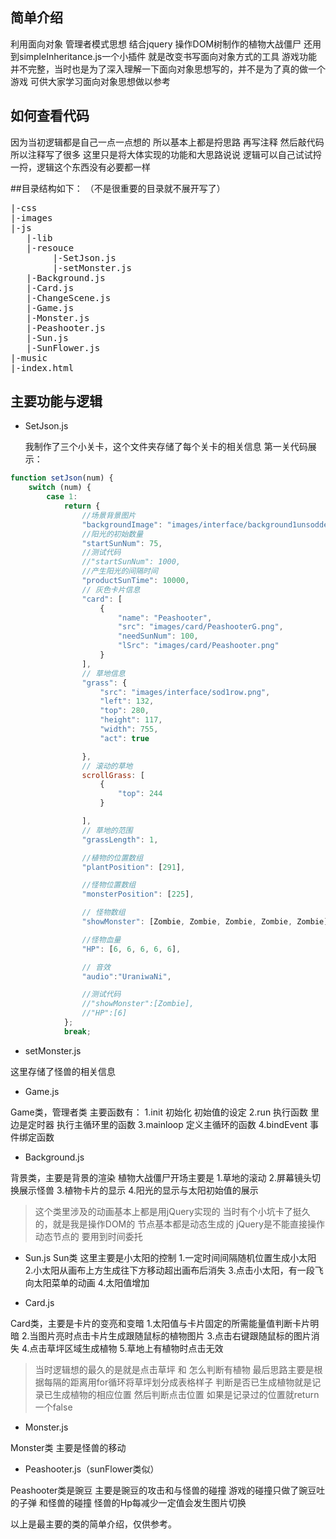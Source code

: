 ## 简单介绍 
利用面向对象 管理者模式思想  结合jquery 操作DOM树制作的植物大战僵尸
还用到simpleInheritance.js一个小插件 就是改变书写面向对象方式的工具
游戏功能并不完整，当时也是为了深入理解一下面向对象思想写的，并不是为了真的做一个游戏
可供大家学习面向对象思想做以参考

## 如何查看代码
因为当初逻辑都是自己一点一点想的 所以基本上都是捋思路 再写注释 然后敲代码
所以注释写了很多 这里只是将大体实现的功能和大思路说说
逻辑可以自己试试捋一捋，逻辑这个东西没有必要都一样

##目录结构如下：
（不是很重要的目录就不展开写了）
<pre>
|-css 
|-images
|-js  
   |-lib
   |-resouce
        |-SetJson.js
        |-setMonster.js
   |-Background.js
   |-Card.js
   |-ChangeScene.js
   |-Game.js
   |-Monster.js
   |-Peashooter.js
   |-Sun.js
   |-SunFlower.js
|-music
|-index.html   
</pre>

## 主要功能与逻辑
- SetJson.js 

    我制作了三个小关卡，这个文件夹存储了每个关卡的相关信息
    第一关代码展示：
```javascript
function setJson(num) {
    switch (num) {
        case 1:
            return {
                //场景背景图片
                "backgroundImage": "images/interface/background1unsodded.jpg",
                //阳光的初始数量
                "startSunNum": 75,
                //测试代码
                //"startSunNum": 1000,
                //产生阳光的间隔时间
                "productSunTime": 10000,
                // 灰色卡片信息
                "card": [
                    {
                        "name": "Peashooter",
                        "src": "images/card/PeashooterG.png",
                        "needSunNum": 100,
                        "lSrc": "images/card/Peashooter.png"
                    }
                ],
                // 草地信息
                "grass": {
                    "src": "images/interface/sod1row.png",
                    "left": 132,
                    "top": 280,
                    "height": 117,
                    "width": 755,
                    "act": true

                },
                // 滚动的草地
                scrollGrass: [
                    {
                        "top": 244
                    }

                ],
                // 草地的范围
                "grassLength": 1,

                //植物的位置数组
                "plantPosition": [291],

                //怪物位置数组
                "monsterPosition": [225],

                // 怪物数组
                "showMonster": [Zombie, Zombie, Zombie, Zombie, Zombie],

                //怪物血量
                "HP": [6, 6, 6, 6, 6],

                // 音效
                "audio":"UraniwaNi",

                //测试代码
                //"showMonster":[Zombie],
                //"HP":[6]
            };
            break;         
```

- setMonster.js

这里存储了怪兽的相关信息

- Game.js

Game类，管理者类
主要函数有：
1.init 初始化 初始值的设定
2.run  执行函数 里边是定时器 执行主循环里的函数
3.mainloop 定义主循环的函数
4.bindEvent 事件绑定函数

- Background.js

背景类，主要是背景的渲染
植物大战僵尸开场主要是 
1.草地的滚动
2.屏幕镜头切换展示怪兽
3.植物卡片的显示
4.阳光的显示与太阳初始值的展示

> 这个类里涉及的动画基本上都是用jQuery实现的
> 当时有个小坑卡了挺久的，就是我是操作DOM的 节点基本都是动态生成的
> jQuery是不能直接操作动态节点的 要用到时间委托

- Sun.js
Sun类 这里主要是小太阳的控制
1.一定时间间隔随机位置生成小太阳
2.小太阳从画布上方生成往下方移动超出画布后消失
3.点击小太阳，有一段飞向太阳菜单的动画
4.太阳值增加


- Card.js

Card类，主要是卡片的变亮和变暗
1.太阳值与卡片固定的所需能量值判断卡片明暗
2.当图片亮时点击卡片生成跟随鼠标的植物图片
3.点击右键跟随鼠标的图片消失
4.点击草坪区域生成植物
5.草地上有植物时点击无效

> 当时逻辑想的最久的是就是点击草坪 和 怎么判断有植物
> 最后思路主要是根据每隔的距离用for循环将草坪划分成表格样子
> 判断是否已生成植物就是记录已生成植物的相应位置 然后判断点击位置
> 如果是记录过的位置就return一个false

- Monster.js

Monster类 主要是怪兽的移动

- Peashooter.js（sunFlower类似）

Peashooter类是豌豆 主要是豌豆的攻击和与怪兽的碰撞
游戏的碰撞只做了豌豆吐的子弹
和怪兽的碰撞 
怪兽的Hp每减少一定值会发生图片切换

以上是最主要的类的简单介绍，仅供参考。

